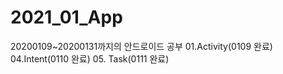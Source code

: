 # 2021_01_App

20200109~20200131까지의 안드로이드 공부
01.Activity(0109 완료)
04.Intent(0110 완료)
05. Task(0111 완료)
